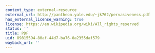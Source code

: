 ```yaml
---
content_type: external-resource
external_url: http://pantheon.yale.edu/~jk762/pervasiveness.pdf
has_external_license_warning: true
license: https://en.wikipedia.org/wiki/All_rights_reserved
status: ''
title: PDF
uid: 89815594-80af-44d7-ba76-0a2355daf579
wayback_url: ''
---
```

